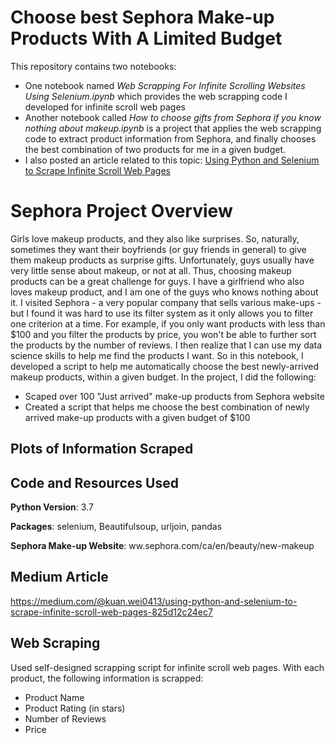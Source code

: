 # Choose best Sephora Make-up Products With A Limited Budget
This repository contains two notebooks:
- One notebook named *Web Scrapping For Infinite Scrolling Websites Using Selenium.ipynb* which provides the web scrapping code I developed for infinite scroll web pages
- Another notebook called *How to choose gifts from Sephora if you know nothing about makeup.ipynb* is a project that applies the web scrapping code to extract product information from Sephora, and finally chooses the best combination of two products for me in a given budget. 
- I also posted an article related to this topic: [Using Python and Selenium to Scrape Infinite Scroll Web Pages](https://medium.com/@kuan.wei0413/using-python-and-selenium-to-scrape-infinite-scroll-web-pages-825d12c24ec7)


# Sephora Project Overview
Girls love makeup products, and they also like surprises. So, naturally, sometimes they want their boyfriends (or guy friends in general) to give them makeup products as surprise gifts. Unfortunately, guys usually have very little sense about makeup, or not at all. Thus, choosing makeup products can be a great challenge for guys. I have a girlfriend who also loves makeup product, and I am one of the guys who knows nothing about it. I visited Sephora - a very popular company that sells various make-ups - but I found it was hard to use its filter system as it only allows you to filter one criterion at a time. For example, if you only want products with less than $100 and you filter the products by price, you won't be able to further sort the products by the number of reviews. I then realize that I can use my data science skills to help me find the products I want. So in this notebook, I developed a script to help me automatically choose the best newly-arrived makeup products, within a given budget. In the project, I did the following:
- Scaped over 100 "Just arrived" make-up products from Sephora website
- Created a script that helps me choose the best combination of newly arrived make-up products with a given budget of $100

## Plots of Information Scraped



## Code and Resources Used
**Python Version**: 3.7

**Packages**: selenium, Beautifulsoup, urljoin, pandas

**Sephora Make-up Website**: ww.sephora.com/ca/en/beauty/new-makeup


## Medium Article
https://medium.com/@kuan.wei0413/using-python-and-selenium-to-scrape-infinite-scroll-web-pages-825d12c24ec7


## Web Scraping
Used self-designed scrapping script for infinite scroll web pages. With each product, the following information is scrapped:
- Product Name
- Product Rating (in stars)
- Number of Reviews
- Price
